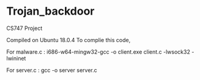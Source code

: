 # Trojan_backdoor
CS747 Project

Compiled on Ubuntu 18.0.4 
To complie this code,

For malware.c
 : i686-w64-mingw32-gcc -o client.exe client.c -lwsock32 -lwininet

For server.c
: gcc -o server server.c
